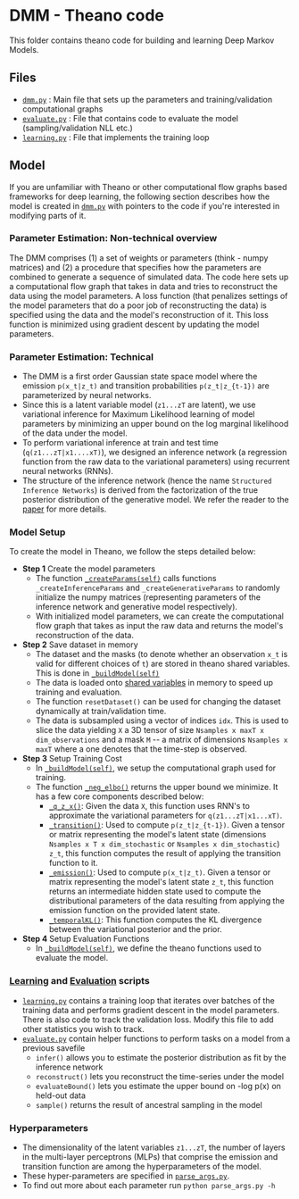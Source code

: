# DMM - Theano code 
This folder contains theano code for building and learning Deep Markov Models.

## Files

* [`dmm.py`](dmm.py) : Main file that sets up the parameters and training/validation computational graphs
* [`evaluate.py`](evaluate.py) : File that contains code to evaluate the model (sampling/validation NLL etc.)
* [`learning.py`](learning.py) : File that implements the training loop

## Model 
If you are unfamiliar with Theano or other computational flow graphs based frameworks 
for deep learning, the following section describes how the model is created in [`dmm.py`](dmm.py)
with pointers to the code if you're interested in modifying parts of it. 

### Parameter Estimation: Non-technical overview
The DMM comprises (1) a set of weights or parameters (think - numpy matrices) and (2) 
a procedure that specifies how the parameters are combined
to generate a sequence of simulated data. The code here sets up a computational 
flow graph that takes in data and tries to reconstruct the data using the model parameters. 
A loss function (that penalizes settings of the model parameters 
that do a poor job of reconstructing the data) is specified using the data
and the model's reconstruction of it. This loss function is minimized using 
gradient descent by updating the model parameters.  

### Parameter Estimation: Technical
* The DMM is a first order Gaussian state space model where the emission `p(x_t|z_t)` and transition probabilities `p(z_t|z_{t-1})` are parameterized by neural networks. 
* Since this is a latent variable model (`z1...zT` are latent), we use variational inference for Maximum Likelihood learning of model parameters by minimizing an upper bound on the log marginal likelihood of the data under the model. 
* To perform variational inference at train and test time (`q(z1...zT|x1....xT)`), we designed an inference network 
(a regression function from the raw data to the variational parameters) using recurrent neural networks (RNNs).
* The structure of the inference network (hence the name `Structured Inference Networks`) is derived from the factorization of the true posterior distribution of the generative model. We refer the reader to the [paper](https://arxiv.org/abs/1609.09869) for more details. 

### Model Setup
To create the model in Theano, we follow the steps detailed below:

* **Step 1** Create the model parameters
    * The function [`_createParams(self)`](dmm.py#L29-L128) calls functions `_createInferenceParams` and `_createGenerativeParams` to randomly initialize the numpy matrices
    (representing parameters of the inference network and generative model respectively). 
    * With initialized model parameters, we can create the computational flow graph that takes as input the raw data and returns the model's reconstruction of the data.
* **Step 2** Save dataset in memory 
    * The dataset and the masks (to denote whether an observation `x_t` is valid for different choices of `t`) are stored 
    in theano shared variables. This is done in [`_buildModel(self)`](dmm.py#L375-L398) 
    * The data is loaded onto [shared variables](dmm.py#L386-L387) in memory to speed up training and evaluation. 
    * The function `resetDataset()` can be used for changing the dataset dynamically at train/validation time. 
    * The data is subsampled using a vector of indices `idx`. This is used to slice the data yielding `X` a 3D tensor of size `Nsamples x maxT x dim_observations` and a mask `M` -- a matrix of dimensions `Nsamples x maxT` where a one denotes that the time-step is observed.  
* **Step 3** Setup Training Cost
    * In [`_buildModel(self)`](dmm.py#L414-L428), we setup the computational graph used for training. 
    * The function [`_neg_elbo()`](dmm.py#L181-L200) returns the upper bound we minimize. It has a few core components described below:
        * [`_q_z_x()`](dmm.py#L335-L352): Given the data `X`, this function uses RNN's to approximate the variational parameters for `q(z1...zT|x1...xT)`. 
        * [`_transition()`](dmm.py#L131-L150): Used to compute `p(z_t|z_{t-1})`. Given a tensor or matrix representing the model's latent state (dimensions `Nsamples x T x dim_stochastic` or `Nsamples x dim_stochastic`) `z_t`, this function computes the result of applying the transition function to it. 
        * [`_emission()`](dmm.py#L152-L162): Used to compute `p(x_t|z_t)`. Given a tensor or matrix representing the model's latent state `z_t`, this function returns an intermediate hidden state used to compute the distributional parameters of the data resulting from applying the emission function on the provided latent state.
        * [`_temporalKL()`](dmm.py#L168): This function computes the KL divergence between the variational posterior and the prior.
* **Step 4** Setup Evaluation Functions 
    * In [`_buildModel(self)`](dmm.py#L431-L445), we define the theano functions used to evaluate the model. 

### [Learning](learning.py) and [Evaluation](evaluate.py) scripts
* [`learning.py`](learning.py) contains a training loop that iterates over batches of the training data and performs gradient descent in the model parameters. 
There is also code to track the validation loss. Modify this file to add other statistics you wish to track. 
* [`evaluate.py`](evaluate.py) contain helper functions to perform tasks on a model from a previous savefile 
    * `infer()` allows you to estimate the posterior distribution as fit by the inference network 
    * `reconstruct()` lets you reconstruct the time-series under the model
    * `evaluateBound()` lets you estimate the upper bound on -log p(x) on held-out data
    * `sample()` returns the result of ancestral sampling in the model

### Hyperparameters 
* The dimensionality of the latent variables `z1...zT`, the number of layers in the multi-layer perceptrons (MLPs) that comprise the emission and transition function are among the hyperparameters of the model. 
* These hyper-parameters are specified in [`parse_args.py`](../parse_args.py). 
* To find out more about each parameter run `python parse_args.py -h`
